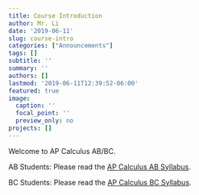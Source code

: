 ```yaml
---
title: Course Introduction
author: Mr. Li
date: '2019-06-11'
slug: course-intro
categories: ["Announcements"]
tags: []
subtitle: ''
summary: ''
authors: []
lastmod: '2019-06-11T12:39:52-06:00'
featured: true
image:
  caption: ''
  focal_point: ''
  preview_only: no
projects: []
---
```


Welcome to AP Calculus AB/BC. 

AB Students: Please read the [AP Calculus AB Syllabus](/ab/).

BC Students: Please read the [AP Calculus BC Syllabus](/bc/).

